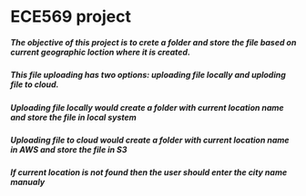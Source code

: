 # ECE569 project
##### The objective of this project is to crete a folder and store the file based on current geographic loction where it is created.
##### This file uploading has two options: uploading file locally and uploding file to cloud. 
##### Uploading file locally would create a folder with current location name and store the file in local system
##### Uploading file to cloud would create a folder with current location name in AWS and store the file in S3
##### If current location is not found then the user should enter the city name manualy
